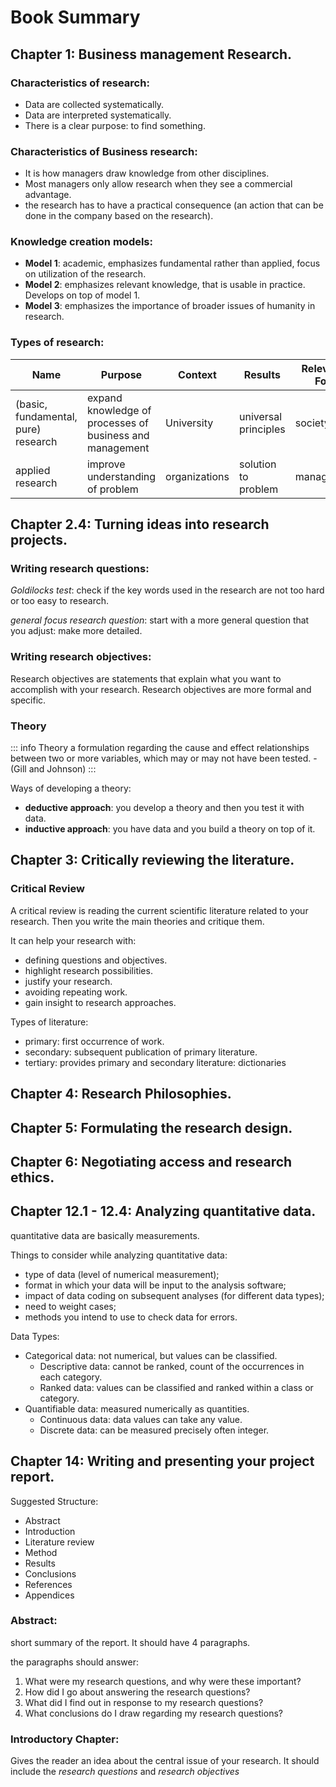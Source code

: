 # Book Summary

## Chapter 1: Business management Research.

### Characteristics of research:
+ Data are collected systematically.
+ Data are interpreted systematically.
+ There is a clear purpose: to find something.

### Characteristics of Business research:
+ It is how managers draw knowledge from other disciplines.
+ Most managers only allow research when they see a commercial advantage.
+ the research has to have a practical consequence (an action that can be done in the company based on the research).

### Knowledge creation models:
+ **Model 1**: academic, emphasizes fundamental rather than applied, focus on utilization of the research.
+ **Model 2**: emphasizes relevant knowledge, that is usable in practice. Develops on top of model 1.
+ **Model 3**:  emphasizes the importance of broader issues of humanity in research.

### Types of research:
| Name | Purpose | Context | Results | Relevant For |
| ---- | ------- | ------- | ------- | ------------ |
| (basic, fundamental, pure) research | expand knowledge of processes of business and management| University | universal principles | society |
| applied research | improve understanding of problem | organizations | solution to problem | manager(s) |

## Chapter 2.4: Turning ideas into research projects.
### Writing research questions:
*Goldilocks test*: check if the key words used in the research are not
too hard or too easy to research.

*general focus research question*: start with a more general question that you adjust: make more detailed.

### Writing research objectives:
Research objectives are statements that explain what you want to accomplish with your research. Research objectives are more formal and specific.

### Theory
::: info Theory
a formulation regarding the cause and effect relationships between two or more variables, which may or may not have been tested. - (Gill and Johnson)
:::

Ways of developing a theory:
+ **deductive approach**: you develop a theory and then you test it with data.
+ **inductive approach**: you have data and you build a theory on top of it.

## Chapter 3: Critically reviewing the literature.
### Critical Review
A critical review is reading the current scientific literature related 
to your research. Then you write the main theories and critique them.

It can help your research with:
+ defining questions and objectives.
+ highlight research possibilities.
+ justify your research.
+ avoiding repeating work.
+ gain insight to research approaches.

Types of literature:
+ primary: first occurrence of work.
+ secondary: subsequent publication of primary literature.
+ tertiary: provides primary and secondary literature: dictionaries

## Chapter 4: Research Philosophies.
 
## Chapter 5: Formulating the research design.

## Chapter 6: Negotiating access and research ethics.

## Chapter 12.1 - 12.4: Analyzing quantitative data.
quantitative data are basically measurements.

Things to consider while analyzing quantitative data:
+ type of data (level of numerical measurement);
+ format in which your data will be input to the analysis software;
+ impact of data coding on subsequent analyses (for different data types);
+ need to weight cases;
+ methods you intend to use to check data for errors.

Data Types:
+ Categorical data: not numerical, but values can be classified.
    + Descriptive data: cannot be ranked, count of the occurrences in each category.
    + Ranked data: values can be classified and ranked within a class or category.
+ Quantifiable data: measured numerically as quantities.
    + Continuous data: data values can take any value.
    + Discrete data: can be measured precisely often integer.



## Chapter 14: Writing and presenting your project report.
Suggested Structure:
+ Abstract
+ Introduction
+ Literature review
+ Method
+ Results
+ Conclusions
+ References
+ Appendices

### Abstract:
short summary of the report.
It should have 4 paragraphs.

the paragraphs should answer:
1. What were my research questions, and why were these important?
2. How did I go about answering the research questions?
3. What did I find out in response to my research questions?
4. What conclusions do I draw regarding my research questions?

### Introductory Chapter:
Gives the reader an idea about the central issue of your research.
It should include the *research questions* and *research objectives*
